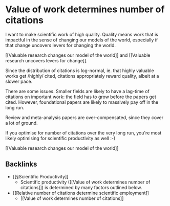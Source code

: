# Value of work determines number of citations
I want to make scientific work of high quality. Quality means work that is impactful in the sense of changing our models of the world, especially if that change uncovers levers for changing the world.

[[Valuable research changes our model of the world]] and [[Valuable research uncovers levers for change]].

Since the distribution of citations is log-normal, ie. that highly valuable works get /highly/ cited, citations appropriately reward quality, albeit at a slower pace.

There are some issues. Smaller fields are likely to have a lag-time of citations on important work: the field has to grow before the papers get cited. However, foundational papers are likely to massively pay off in the long run.

Review and meta-analysis papers are over-compensated, since they cover a lot of ground.

If you optimise for number of citations over the very long run, you're most likely optimising for scientific productivity as well :-)

[[Valuable research changes our model of the world]]

## Backlinks
* [[§Scientific Productivity]]
	* Scientific productivity ([[Value of work determines number of citations]]) is determined by many factors outlined below.
* [[Relative number of citations determine scientific employment]]
	* [[Value of work determines number of citations]]

<!-- #service -->

<!-- {BearID:5B1CD9B6-714B-42A7-9206-09855A1B9489-15756-0000130C01168955} -->
